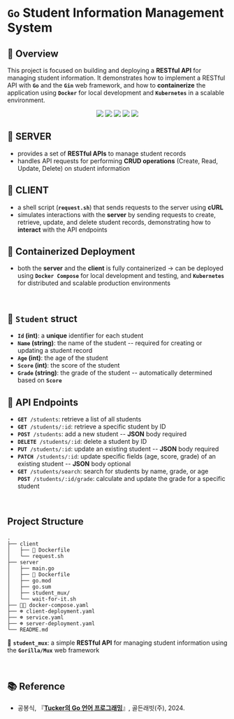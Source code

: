 <h1><code>Go</code>&nbsp;Student Information Management System</h1>

## 📖 Overview
This project is focused on building and deploying a <b>RESTful API</b> for managing student information. It demonstrates how to implement a RESTful API with <code><b>Go</b></code> and the <code><b>Gin</b></code> web framework, and how to <b>containerize</b> the application using <b><code>Docker</code></b> for local development and <b><code>Kubernetes</b></code> in a scalable environment.

<div align="center">
  <img src="https://img.shields.io/badge/Go-5ac9e2?style=for-the-badge&logo=Go&logoColor=white">
  <img src="https://img.shields.io/badge/Shell_Script-121011?style=for-the-badge&logo=gnu-bash&logoColor=white">
  <img src="https://img.shields.io/badge/docker-%230db7ed.svg?style=for-the-badge&logo=docker&logoColor=white">
  <img src="https://img.shields.io/badge/docker_compose-%230db7ed.svg?style=for-the-badge&logo=docker&logoColor=white">
  <img src="https://img.shields.io/badge/kubernetes-%23326ce5.svg?style=for-the-badge&logo=kubernetes&logoColor=white">
</div>

## 💫 SERVER

- provides a set of **RESTful APIs** to manage student records
- handles API requests for performing **CRUD operations** (Create, Read, Update, Delete) on student information

## 💫 CLIENT

- a shell script (**`request.sh`**) that sends requests to the server using **cURL**
- simulates interactions with the **server** by sending requests to create, retrieve, update, and delete student records, demonstrating how to **interact** with the API endpoints

## 💫 Containerized Deployment

- both the **server** and the **client** is fully containerized → can be deployed using **`Docker Compose`** for local development and testing, and **`Kubernetes`** for distributed and scalable production environments

<br>

## 📜 `Student` struct
- <b><code>Id</code> (int)</b>: a <b>unique</b> identifier for each student<br>
- <b><code>Name</code> (string)</b>: the name of the student -- required for creating or updating a student record<br>
- <b><code>Age</code> (int)</b>: the age of the student<br>
- <b><code>Score</code> (int)</b>: the score of the student<br>
- <b><code>Grade</code> (string)</b>: the grade of the student -- automatically determined based on <code><b>Score</b></code>

## 📜 API Endpoints

- <code><b>GET</b> /students</code>: retrieve a list of all students<br>
- <code><b>GET</b> /students/:id</code>: retrieve a specific student by ID<br>
- <code><b>POST</b> /students</code>: add a new student -- <b>JSON</b> body required<br>
- <code><b>DELETE</b> /students/:id</code>: delete a student by ID<br>
- <code><b>PUT</b> /students/:id</code>: update an existing student -- <b>JSON</b> body required<br>
- <code><b>PATCH</b> /students/:id</code>: update specific fields (age, score, grade) of an existing student -- <b>JSON</b> body optional<br>
- <code><b>GET</b> /students/search</code>: search for students by name, grade, or age<br>
<code><b>POST</b> /students/:id/grade</code>: calculate and update the grade for a specific student<br>

<br>

## Project Structure

```
.
├── client
│   ├── 🐳 Dockerfile
│   └── request.sh
├── server
│   ├── main.go
│   ├── 🐳 Dockerfile
│   ├── go.mod
│   ├── go.sum
│   ├── student_mux/
│   └── wait-for-it.sh
├── 🐳🐙 docker-compose.yaml
├── ☸️ client-deployment.yaml
├── ☸️ service.yaml
├── ☸️ server-deployment.yaml
└── README.md
```

📌 <code><b>student_mux</b></code>: a simple <b>RESTful API</b> for managing student information using the <code><b>Gorilla/Mux</b></code> web framework

<br>

## 📚 Reference
- 공봉식, 『[<b>Tucker의 Go 언어 프로그래밍</b>](https://product.kyobobook.co.kr/detail/S000213858928)』, 골든래빗(주), 2024.

<br>
<br>
